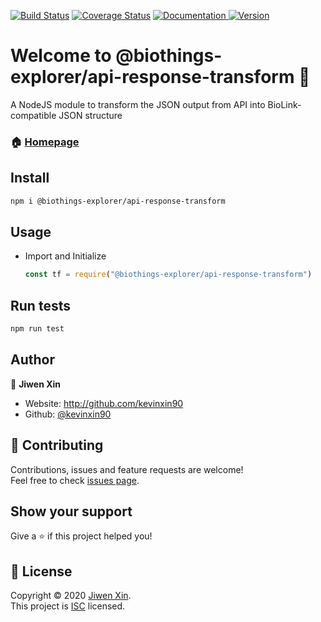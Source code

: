 [![Build Status](https://travis-ci.com/kevinxin90/transform-api-response.js.svg?branch=master)](https://travis-ci.com/kevinxin90/api-respone-transform.js)
[![Coverage Status](https://coveralls.io/repos/github/kevinxin90/api-respone-transform.js/badge.svg?branch=master)](https://coveralls.io/github/kevinxin90/api-respone-transform.js?branch=master)
<a href="https://github.com/kevinxin90/api-respone-transform.js#readme" target="_blank">
    <img alt="Documentation" src="https://img.shields.io/badge/documentation-yes-brightgreen.svg" />
  </a>
<a href="https://www.npmjs.com/package/@biothings-explorer/api-response-transform" target="_blank">
    <img alt="Version" src="https://img.shields.io/npm/v/@biothings-explorer/api-response-transform.svg">
  </a>

# Welcome to @biothings-explorer/api-response-transform 👋

A NodeJS module to transform the JSON output from API into BioLink-compatible JSON structure

### 🏠 [Homepage](https://github.com/kevinxin90/api-respone-transform.js)

## Install

```sh
npm i @biothings-explorer/api-response-transform
```

## Usage

- Import and Initialize

    ```javascript
    const tf = require("@biothings-explorer/api-response-transform")
    ```

## Run tests

```sh
npm run test
```

## Author

👤 **Jiwen Xin**

* Website: http://github.com/kevinxin90
* Github: [@kevinxin90](https://github.com/kevinxin90)

## 🤝 Contributing

Contributions, issues and feature requests are welcome!<br />Feel free to check [issues page](https://github.com/kevinxin90/api-respone-transform.js/issues).

## Show your support

Give a ⭐️ if this project helped you!

## 📝 License

Copyright © 2020 [Jiwen Xin](https://github.com/kevinxin90).<br />
This project is [ISC](https://github.com/kevinxin90/api-respone-transform.js/blob/master/LICENSE) licensed.
